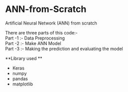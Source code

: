 # ANN-from-Scratch

Artificial Neural Network (ANN) from scratch

There are three parts of this code:- <br>
Part -1 :- Data Preprocessing <br>
Part -2 :- Make ANN Model <br>
Part -3 :- Making the prediction and evaluating the model <br>

**Library used ** <br>
* Keras
* numpy
* pandas
* matplotlib
